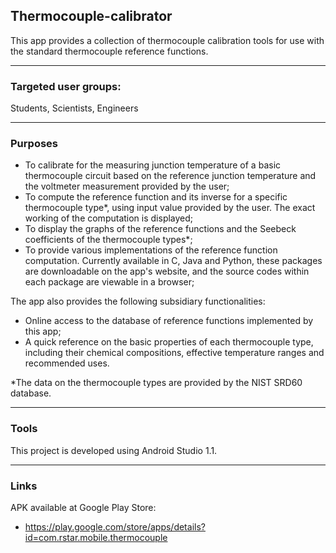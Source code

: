 ## Thermocouple-calibrator

This app provides a collection of thermocouple calibration tools for use with the standard thermocouple reference functions.

----
### Targeted user groups:

Students, Scientists, Engineers

----
### Purposes

* To calibrate for the measuring junction temperature of a basic thermocouple circuit based on the reference junction temperature and the voltmeter measurement provided by the user;
* To compute the reference function and its inverse for a specific thermocouple type*, using input value provided by the user. The exact working of the computation is displayed;
* To display the graphs of the reference functions and the Seebeck coefficients of the thermocouple types*;
* To provide various implementations of the reference function computation. Currently available in C, Java and Python, these packages are downloadable on the app's website, and the source codes within each package are viewable in a browser;

The app also provides the following subsidiary functionalities:

* Online access to the database of reference functions implemented by this app;
* A quick reference on the basic properties of each thermocouple type, including their chemical compositions, effective temperature ranges and recommended uses.

*The data on the thermocouple types are provided by the NIST SRD60 database.


----
### Tools

This project is developed using Android Studio 1.1.

----
### Links

APK available at Google Play Store:
* https://play.google.com/store/apps/details?id=com.rstar.mobile.thermocouple

